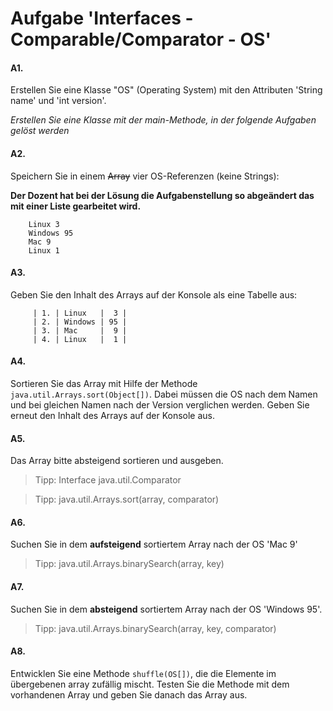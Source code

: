 # Aufgabe 'Interfaces - Comparable/Comparator - OS'

#### A1.
Erstellen Sie  eine Klasse "OS" (Operating System) mit den Attributen 'String name' und 'int version'. 

*Erstellen Sie eine Klasse mit der main-Methode, in der folgende Aufgaben gelöst werden*


#### A2.
Speichern Sie in einem <s>Array</s> vier OS-Referenzen (keine Strings):

**Der Dozent hat bei der Lösung die Aufgabenstellung so abgeändert das mit einer Liste gearbeitet wird.**

        Linux 3
        Windows 95
        Mac 9
        Linux 1


#### A3.
Geben Sie den Inhalt des Arrays auf der Konsole als eine Tabelle aus:

		 | 1. | Linux   |  3 |
		 | 2. | Windows | 95 |
		 | 3. | Mac     |  9 |
		 | 4. | Linux   |  1 |


#### A4.
Sortieren Sie das Array mit Hilfe der Methode `java.util.Arrays.sort(Object[])`. Dabei müssen die OS nach dem Namen und bei gleichen Namen nach der Version verglichen werden.
Geben Sie erneut den Inhalt des Arrays auf der Konsole aus.


#### A5.
Das Array bitte absteigend sortieren und ausgeben.

>Tipp: Interface java.util.Comparator

>Tipp: java.util.Arrays.sort(array, comparator)


#### A6.
Suchen Sie in dem __aufsteigend__ sortiertem Array nach der OS 'Mac 9' 

>Tipp: java.util.Arrays.binarySearch(array, key)


#### A7.
Suchen Sie in dem __absteigend__ sortiertem Array nach der OS 'Windows 95'.
    
>Tipp: java.util.Arrays.binarySearch(array, key, comparator)

#### A8.
Entwicklen Sie eine Methode `shuffle(OS[])`, die die Elemente im übergebenen array zufällig mischt. 
Testen Sie die Methode mit dem vorhandenen Array und geben Sie danach das Array aus.  
